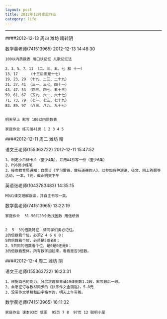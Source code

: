 ```yaml
---
layout: post
title: 2012年12月家庭作业
category: life
---
```



---

####2012-12-13  周四 潍坊 晴转阴

数学裴老师(741513965) 2012-12-13 14:48:30

    100以内质数表 用口诀记忆 儿歌记忆法   

    2、3、5、7、11 （二、三、五、七 和 十一）   
    13、17     （十三后面是十七）   
    19、23、29 （十九、二三、二十九）   
    31、37、41 （三一、三七、四十一）   
    43、47、53 （四三、四七、五十三）   
    59、61、67 （五九、六一、六十七）   
    71、73、79 （七一、七三、七十九）   
    83、89、97 （八三、八九、九十七） 


    明天早上 默写 100以内质数表
    
    家庭作业 练习册41页 1 2 3 4 5

####2012-12-11  周二 潍坊 晴

语文王老师(155363722) 2012-12-11 15:47:52

    1、制定小目标卡片（至少4条），并用A4抄写一份（至少6条）
    2、P96页小练笔
    3、接市教育局通知：自愿订《学习雷锋，做有道德的人》，以参加各种演讲、征文、网上答题等活动，一本，7元，截止明天下午

英语张老师(1043783483)  14:35:15

    M9U1课文理解跟读，并自主书写一英。
    
数学裴老师(741513965) 13:22:19 

    家庭作业  31-50共20个数找因数 用信纸做


    2  5  3的倍数特征：请同学们务必记住。
    2的倍数看个位，必须2 4 6 8 0； 
    5的倍数看个位，必须是5或者0；  
    2、5共同的倍数看个位，是0是0还是0；  
    3的倍数看整体，所有数字加起来，看看是否3倍数。
    


####2012-12-4  周二 潍坊 阴

语文王老师(155363722)  16:23:31

    1、根据自己的能力，分层次选择背诵19课倒数1.2段，默写最后一段。
    2、自愿征订与教材同步的《快乐作文金钥匙》，5.8元
    3、没带作文草稿和田字格本的，明天上午带着。

数学裴老师(741513965)  16:11:32

    家庭作业 课本93页 填图  95页 7 8  97页 12 聪明小屋
    
    
